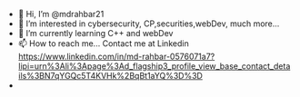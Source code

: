 - 👋 Hi, I’m @mdrahbar21
- 👀 I’m interested in cybersecurity, CP,securities,webDev, much more...
- 🌱 I’m currently learning C++ and webDev
- 📫 How to reach me... Contact me at Linkedin https://www.linkedin.com/in/md-rahbar-0576071a7?lipi=urn%3Ali%3Apage%3Ad_flagship3_profile_view_base_contact_details%3BN7qYGQc5T4KVHk%2BqBt1aYQ%3D%3D
- 

<!---
mdrahbar21/mdrahbar21 is a ✨ special ✨ repository because its `README.md` (this file) appears on your GitHub profile.
You can click the Preview link to take a look at your changes.
--->
